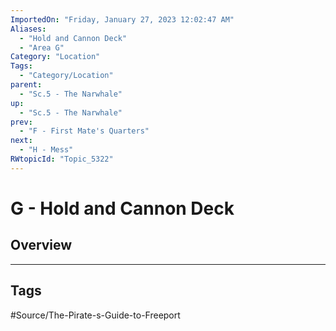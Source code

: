 ```yaml
---
ImportedOn: "Friday, January 27, 2023 12:02:47 AM"
Aliases:
  - "Hold and Cannon Deck"
  - "Area G"
Category: "Location"
Tags:
  - "Category/Location"
parent:
  - "Sc.5 - The Narwhale"
up:
  - "Sc.5 - The Narwhale"
prev:
  - "F - First Mate's Quarters"
next:
  - "H - Mess"
RWtopicId: "Topic_5322"
---
```

# G - Hold and Cannon Deck
## Overview

---
## Tags
#Source/The-Pirate-s-Guide-to-Freeport

